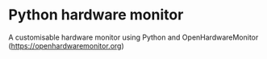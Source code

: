 # Python hardware monitor

A customisable hardware monitor using Python and OpenHardwareMonitor (https://openhardwaremonitor.org)
